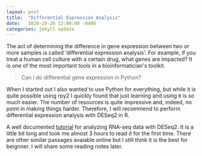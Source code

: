 ```yaml
---
layout: post
title:  "Differential Expression Analysis"
date:   2020-10-26 12:00:00 -0400
categories: jekyll update
---
```


The act of determining the difference in gene expression between two or more samples is called 'differential expression analysis'. For example, if you treat a human cell culture with a certain drug, what genes are impacted? It is one of the most important tools in a bioinformatician's toolkit. 

> Can I do differential gene expression in Python?

When I started out I also wanted to use Python for everything, but while it is quite possible using rpy2 I quickly found that just learning and using `R` is so much easier. The number of resources is quite impressive and, indeed, no point in making things harder. Therefore, I will recommend to perform differential expression analysis with DESeq2 in R. 

A well documented [tutorial](http://bioconductor.org/packages/release/bioc/vignettes/DESeq2/inst/doc/DESeq2.html) for analyzing RNA-seq data with DESeq2. It is a little bit long and took me almost 3 hours to read it for the first time. There are other similar passages avaiable online but I still think it is the best for beignner. I will share some reading notes later.








